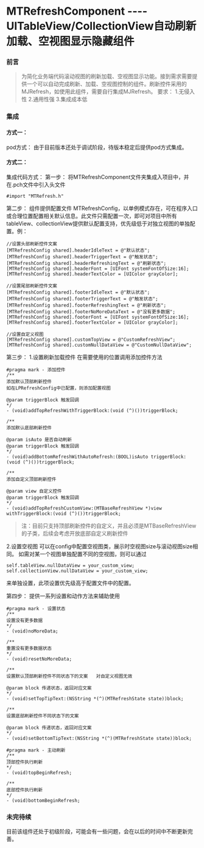 # MTRefreshComponent ----UITableView/CollectionView自动刷新加载、空视图显示隐藏组件

### 前言
>为简化业务端代码滚动视图的刷新加载、空视图显示功能。接到需求需要提供一个可以自动完成刷新、加载、空视图控制的组件。刷新控件采用的MJRefresh，如使用此组件，需要自行集成MJRefresh。
要求：
1.无侵入性
2.通用性强
3.集成成本低

### 集成
#### 方式一：
pod方式：
由于目前版本还处于调试阶段，待版本稳定后提供pod方式集成。
#### 方式二：
集成代码方式：
第一步：
将MTRefreshComponent文件夹集成入项目中，并在.pch文件中引入头文件
```
#import "MTRefresh.h"
```
第二步：
组件提供配置文件 MTRefreshConfig，以单例模式存在，可在程序入口或合理位置配置相关默认信息。此文件只需配置一次，即可对项目中所有tableView、collectionView提供默认配置支持，优先级低于对独立视图的单独配置。例：
```
//设置头部刷新控件文案
[MTRefreshConfig shared].headerIdleText = @"默认状态";
[MTRefreshConfig shared].headerTriggerText = @"触发状态";
[MTRefreshConfig shared].headerRefreshingText = @"刷新状态";
[MTRefreshConfig shared].headerFont = [UIFont systemFontOfSize:16];
[MTRefreshConfig shared].headerTextColor = [UIColor grayColor];

//设置尾部刷新控件文案
[MTRefreshConfig shared].footerIdleText = @"默认状态";
[MTRefreshConfig shared].footerTriggerText = @"触发状态";
[MTRefreshConfig shared].footerRefreshingText = @"刷新状态";
[MTRefreshConfig shared].footerNoMoreDataText = @"没有更多数据";
[MTRefreshConfig shared].footerFont = [UIFont systemFontOfSize:16];
[MTRefreshConfig shared].footerTextColor = [UIColor grayColor];

//设置自定义视图
[MTRefreshConfig shared].customTopView = @"CustomRefreshView";
[MTRefreshConfig shared].customNullDataView = @"CustomNullDataView";
```
第三步：
1.设置刷新加载控件
在需要使用的位置调用添加控件方法
```
#pragma mark - 添加控件
/**
添加默认顶部刷新控件
如在LPRefreshConfig中已配置，则添加配置视图

@param triggerBlock 触发回调
*/
- (void)addTopRefreshWithTriggerBlock:(void (^)())triggerBlock;

/**
添加默认底部刷新控件

@param isAuto 是否自动刷新
@param triggerBlock 触发回调
*/
- (void)addBottomRefreshWithAutoRefresh:(BOOL)isAuto triggerBlock:(void (^)())triggerBlock;

/**
添加自定义顶部刷新控件

@param view 自定义控件
@param triggerBlock 触发回调
*/
- (void)addTopRefreshCustomView:(MTBaseRefreshView *)view withTriggerBlock:(void (^)())triggerBlock;
```
>注：目前只支持顶部刷新控件的自定义，并且必须是MTBaseRefreshView的子类，后续会考虑开放底部自定义刷新控件

2.设置空视图
可以在config中配置空视图类，展示时空视图size与滚动视图size相同。
如需对某一个视图单独配置不同的空视图，则可以通过
```
self.tableView.nullDataView = your_custom_view;
self.collectionView.nullDataView = your_custom_view;
```
来单独设置，此项设置优先级高于配置文件中的配置。

第四步：
提供一系列设置和动作方法来辅助使用
```
#pragma mark - 设置状态
/**
设置没有更多数据
*/
- (void)noMoreData;

/**
重置没有更多数据状态
*/
- (void)resetNoMoreData;

/**
设置默认顶部刷新控件不同状态下的文案   对自定义视图无效

@param block 传递状态，返回对应文案
*/
- (void)setTopTipText:(NSString *(^)(MTRefreshState state))block;

/**
设置底部刷新控件不同状态下的文案

@param block 传递状态，返回对应文案
*/
- (void)setBottomTipText:(NSString *(^)(MTRefreshState state))block;

#pragma mark - 主动刷新
/**
顶部控件执行刷新
*/
- (void)topBeginRefresh;

/**
底部控件执行刷新
*/
- (void)bottomBeginRefresh;

```

### 未完待续
目前该组件还处于初级阶段，可能会有一些问题，会在以后的时间中不断更新完善。

